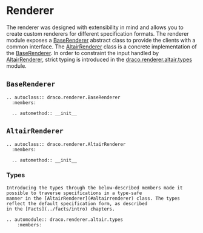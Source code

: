 <!-- #region -->

# Renderer

The renderer was designed with extensibility in mind and allows you to create custom renderers for different
specification formats. The renderer module exposes a [BaseRenderer](#baserenderer) abstract class to provide the clients
with a common interface. The [AltairRenderer](#altairrenderer) class is a concrete implementation of the
[BaseRenderer](#baserenderer). In order to constraint the input handled by [AltairRenderer](#altairrenderer), strict
typing is introduced in the [draco.renderer.altair.types](#types) module.

## `BaseRenderer`

```{eval-rst}
.. autoclass:: draco.renderer.BaseRenderer
  :members:

  .. automethod:: __init__
```

## `AltairRenderer`

```{eval-rst}
.. autoclass:: draco.renderer.AltairRenderer
  :members:

  .. automethod:: __init__
```

### Types

```{note}
Introducing the types through the below-described members made it possible to traverse specifications in a type-safe
manner in the [AltairRenderer](#altairrenderer) class. The types reflect the default specification form, as described
in the [Facts](../facts/intro) chapters.
```

```{eval-rst}
.. automodule:: draco.renderer.altair.types
    :members:
```

<!-- #endregion -->
